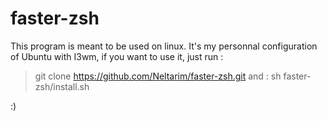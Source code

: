# faster-zsh

This program is meant to be used on linux.
It's my personnal configuration of Ubuntu with I3wm, 
if you want to use it, just run :
>git clone https://github.com/Neltarim/faster-zsh.git
and :
>sh faster-zsh/install.sh

:)
